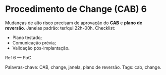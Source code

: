 # Procedimento de Change (CAB) 6

Mudanças de alto risco precisam de aprovação do **CAB** e **plano de reversão**.
Janelas padrão: ter/qui 22h-00h.
Checklist:
- Plano testado;
- Comunicação prévia;
- Validação pós-implantação.

Ref 6 — PoC.

Palavras-chave: CAB, change, janela, plano de reversão.
Tags: cab, change.
